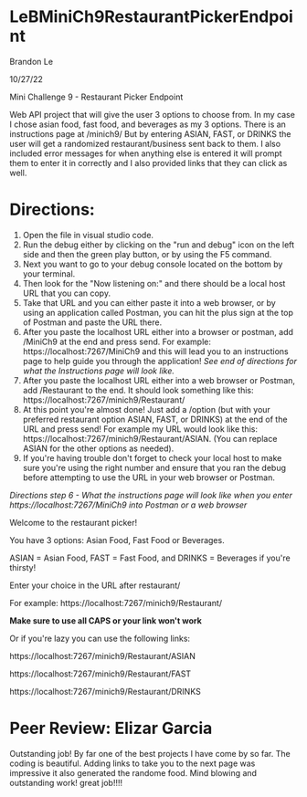 # LeBMiniCh9RestaurantPickerEndpoint
Brandon Le

10/27/22

Mini Challenge 9 - Restaurant Picker Endpoint

Web API project that will give the user 3 options to choose from. In my case I chose asian food, fast food, and beverages as my 3 options. There is an instructions page at /minich9/ But by entering ASIAN, FAST, or DRINKS the user will get a randomized restaurant/business sent back to them. I also included error messages for when anything else is entered it will prompt them to enter it in correctly and I also provided links that they can click as well.

# Directions:
1. Open the file in visual studio code.
2. Run the debug either by clicking on the "run and debug" icon on the left side and then the green play button, or by using the F5 command.
3. Next you want to go to your debug console located on the bottom by your terminal.
4. Then look for the "Now listening on:" and there should be a local host URL that you can copy.
5. Take that URL and you can either paste it into a web browser, or by using an application called Postman, you can hit the plus sign at the top of Postman and paste the URL there.
6. After you paste the localhost URL either into a browser or postman, add /MiniCh9 at the end and press send. For example: https://localhost:7267/MiniCh9 and this will lead you to an instructions page to help guide you through the application! *See end of directions for what the Instructions page will look like.*
7. After you paste the localhost URL either into a web browser or Postman, add /Restaurant to the end. It should look something like this: https://localhost:7267/minich9/Restaurant/
8. At this point you're almost done! Just add a /option (but with your preferred restaurant option ASIAN, FAST, or DRINKS) at the end of the URL and press send! For example my URL would look like this: https://localhost:7267/minich9/Restaurant/ASIAN. (You can replace ASIAN for the other options as needed).
9. If you're having trouble don't forget to check your local host to make sure you're using the right number and ensure that you ran the debug before attempting to use the URL in your web browser or Postman.

*Directions step 6 - What the instructions page will look like when you enter https://localhost:7267/MiniCh9 into Postman or a web browser*

Welcome to the restaurant picker!

You have 3 options: Asian Food, Fast Food or Beverages.

ASIAN = Asian Food, FAST = Fast Food, and DRINKS = Beverages if you're thirsty!

Enter your choice in the URL after restaurant/

For example: https://localhost:7267/minich9/Restaurant/

**Make sure to use all CAPS or your link won't work**

Or if you're lazy you can use the following links:

https://localhost:7267/minich9/Restaurant/ASIAN

https://localhost:7267/minich9/Restaurant/FAST

https://localhost:7267/minich9/Restaurant/DRINKS



# Peer Review: Elizar Garcia
Outstanding job! By far one of the best projects I have come by so far. The coding is beautiful. Adding links to take you to the next page was impressive it also generated the randome food. Mind blowing and outstanding work! great job!!!!
